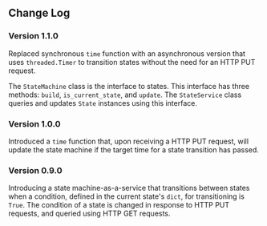 ## Change Log

### Version 1.1.0

Replaced synchronous `time` function with an asynchronous version that
uses `threaded.Timer` to transition states without the need for an HTTP
PUT request.

The `StateMachine` class is the interface to states. This interface has
three methods: `build`, `is_current_state`, and `update`.  The
`StateService` class queries and updates `State` instances using this
interface.

### Version 1.0.0

Introduced a `time` function that, upon receiving a HTTP PUT request,
will update the state machine if the target time for a state transition
has passed.

### Version 0.9.0

Introducing a state machine-as-a-service that transitions between states
when a condition, defined in the current state's `dict`, for
transitioning is `True`. The condition of a state is changed in response
to HTTP PUT requests, and queried using HTTP GET requests.

